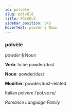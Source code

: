 ```yaml
---
id: pölvëlë
slug: pölvëlë
title: PÖLVËLË
sidebar_position: 543
hoverText: powder § Noun
---
```


### pölvëlë

*powder* **§** Noun

**Verb**: to be powder/dust

**Noun**: powder/dust

**Modifier**: powder/dust-related

Italian polvere /ˈpol.ve.re/

*Romance Language Family*